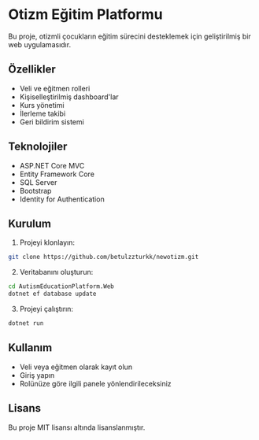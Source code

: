 # Otizm Eğitim Platformu

Bu proje, otizmli çocukların eğitim sürecini desteklemek için geliştirilmiş bir web uygulamasıdır.

## Özellikler

- Veli ve eğitmen rolleri
- Kişiselleştirilmiş dashboard'lar
- Kurs yönetimi
- İlerleme takibi
- Geri bildirim sistemi

## Teknolojiler

- ASP.NET Core MVC
- Entity Framework Core
- SQL Server
- Bootstrap
- Identity for Authentication

## Kurulum

1. Projeyi klonlayın:
```bash
git clone https://github.com/betulzzturkk/newotizm.git
```

2. Veritabanını oluşturun:
```bash
cd AutismEducationPlatform.Web
dotnet ef database update
```

3. Projeyi çalıştırın:
```bash
dotnet run
```

## Kullanım

- Veli veya eğitmen olarak kayıt olun
- Giriş yapın
- Rolünüze göre ilgili panele yönlendirileceksiniz

## Lisans

Bu proje MIT lisansı altında lisanslanmıştır. 